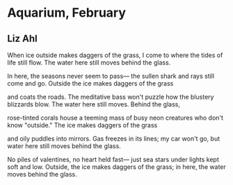 # Aquarium, February
## Liz Ahl
When ice outside makes daggers of the grass,
I come to where the tides of life still flow.
The water here still moves behind the glass.

In here, the seasons never seem to pass—
the sullen shark and rays still come and go.
Outside the ice makes daggers of the grass

and coats the roads. The meditative bass
won't puzzle how the blustery blizzards blow.
The water here still moves. Behind the glass,

rose-tinted corals house a teeming mass
of busy neon creatures who don't know
"outside." The ice makes daggers of the grass

and oily puddles into mirrors. Gas
freezes in its lines; my car won't go,
but water here still moves behind the glass.

No piles of valentines, no heart held fast—
just sea stars under lights kept soft and low.
Outside, the ice makes daggers of the grass;
in here, the water moves behind the glass.